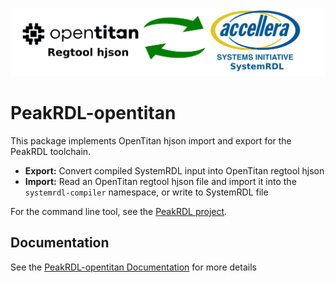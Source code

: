 ![alt text](docs/graphics/banner.png "Banner picture")

# PeakRDL-opentitan
This package implements OpenTitan hjson import and export for the PeakRDL toolchain.

- **Export:** Convert compiled SystemRDL input into OpenTitan regtool hjson
- **Import:** Read an OpenTitan regtool hjson file and import it into the `systemrdl-compiler` namespace, or write to SystemRDL file

For the command line tool, see the [PeakRDL project](https://peakrdl.readthedocs.io).

## Documentation
See the [PeakRDL-opentitan Documentation](https://risto97.github.io/PeakRDL-opentitan/) for more details
